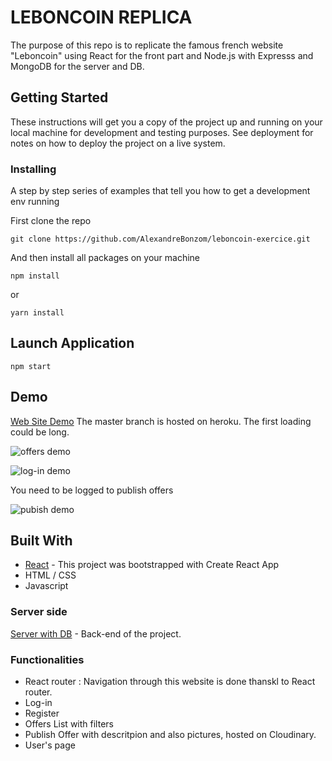 # LEBONCOIN REPLICA

The purpose of this repo is to replicate the famous french website "Leboncoin" using React for the front part and Node.js with Expresss and MongoDB for the server and DB.


## Getting Started

These instructions will get you a copy of the project up and running on your local machine for development and testing purposes. See deployment for notes on how to deploy the project on a live system.

### Installing

A step by step series of examples that tell you how to get a development env running

First clone the repo

```
git clone https://github.com/AlexandreBonzom/leboncoin-exercice.git 
```

And then install all packages on your machine

```
npm install
```

or

```
yarn install
```


## Launch Application

```
npm start
```

## Demo

[Web Site Demo](https://leboncoin-client-replica.herokuapp.com/) The master branch is hosted on heroku. The first loading could be long.


  
![offers demo](https://media.giphy.com/media/lTdEGENVXKJVBtF0O9/giphy.gif)

![log-in demo](https://media.giphy.com/media/QVssx6m68LK2M5Yzpx/giphy.gif) 

You need to be logged to publish offers

![pubish demo](https://media.giphy.com/media/LkSmkBlPSmuUuVj53Z/giphy.gif)


## Built With

- [React](https://reactjs.org/) - This project was bootstrapped with Create React App
- HTML / CSS
- Javascript


### Server side

[Server with DB](https://github.com/AlexandreBonzom/leboncoin-api) - Back-end of the project.


### Functionalities
* React  router : Navigation through this website is done thanskl to React router.
* Log-in  
* Register
* Offers List with filters 
* Publish Offer with descritpion and also pictures, hosted on Cloudinary.
* User's page

